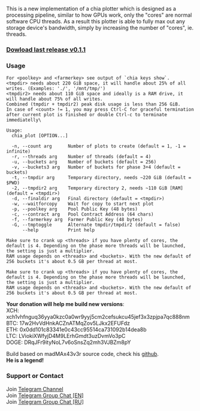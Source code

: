 This is a new implementation of a chia plotter which is designed as a processing pipeline, similar to how GPUs work, only the "cores" are normal software CPU threads.
As a result this plotter is able to fully max out any storage device's bandwidth, simply by increasing the number of "cores", ie. threads.

### [Dowload last release v0.1.1](https://github.com/stotiks/chia-plotter/releases/latest)
### Usage

```
For <poolkey> and <farmerkey> see output of `chia keys show`.
<tmpdir> needs about 220 GiB space, it will handle about 25% of all writes. (Examples: './', '/mnt/tmp/')
<tmpdir2> needs about 110 GiB space and ideally is a RAM drive, it will handle about 75% of all writes.
Combined (tmpdir + tmpdir2) peak disk usage is less than 256 GiB.
In case of <count> != 1, you may press Ctrl-C for graceful termination after current plot is finished or double Ctrl-c to terminate immediatelly\

Usage:
  chia_plot [OPTION...]

  -n, --count arg      Number of plots to create (default = 1, -1 = infinite)
  -r, --threads arg    Number of threads (default = 4)
  -u, --buckets arg    Number of buckets (default = 256)
  -v, --buckets3 arg   Number of buckets for phase 3+4 (default = buckets)
  -t, --tmpdir arg     Temporary directory, needs ~220 GiB (default = $PWD)
  -2, --tmpdir2 arg    Temporary directory 2, needs ~110 GiB [RAM] (default = <tmpdir>)
  -d, --finaldir arg   Final directory (default = <tmpdir>)
  -w, --waitforcopy    Wait for copy to start next plot
  -p, --poolkey arg    Pool Public Key (48 bytes)
  -c, --contract arg   Pool Contract Address (64 chars)
  -f, --farmerkey arg  Farmer Public Key (48 bytes)
  -G, --tmptoggle      Alternate tmpdir/tmpdir2 (default = false)
      --help           Print help

Make sure to crank up <threads> if you have plenty of cores, the default is 4. Depending on the phase more threads will be launched, the setting is just a multiplier.
RAM usage depends on <threads> and <buckets>. With the new default of 256 buckets it's about 0.5 GB per thread at most.
      
Make sure to crank up <threads> if you have plenty of cores, the default is 4. Depending on the phase more threads will be launched, the setting is just a multiplier.
RAM usage depends on <threads> and <buckets>. With the new default of 256 buckets it's about 0.5 GB per thread at most.      
```
  
  
**Your donation will help me build new versions**:  
XCH: xch1vhfnguq36yya0kzc0a0wr9yyj5cm2cefsukcu45jef3x3zpjpa7qc888nm  
BTC: 17w2HvVdHnkACZnATMqZov5LJkx2EFUFdz  
ETH: 0x0dd101c83341e0c43cc95514ca731092b14dea8b  
LTC: LViokiXWfyjD4M9LErhGmdt3uzDvmVo3pC  
DOGE: DRqJFr9ityNoL7v6oSnsZq2mh3VJBZm8pY  
  
  
  
  
Build based on madMAx43v3r source code, check his [github](https://github.com/madMAx43v3r/chia-plotter).  
**He is a legend!**


### Support or Contact
Join [Telegram Channel](https://t.me/joinchat/MNUucun9Fc05NzFk)  
Join [Telegram Group Chat [EN]](https://t.me/joinchat/Zpp_MrInPN44YzQ0)  
Join [Telegram Group Chat [RU]](https://t.me/joinchat/Ir7pi0SueGU1NjFk)  
